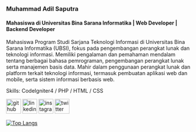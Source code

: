 ### Muhammad Adil Saputra
#### Mahasiswa di Universitas Bina Sarana Informatika | Web Developer | Backend Developer
Mahasiswa Program Studi Sarjana Teknologi Informasi di Universitas Bina Sarana Informatika (UBSI), fokus pada pengembangan perangkat lunak dan teknologi informasi. Memiliki pengalaman dan pemahaman mendalam tentang berbagai bahasa pemrograman, pengembangan perangkat lunak serta manajemen basis data. Mahir dalam penggunaan perangkat lunak dan platform terkait teknologi informasi, termasuk pembuatan aplikasi web dan mobile, serta sistem informasi berbasis web.

Skills: CodeIgniter4 / PHP / HTML / CSS



[<img src='https://cdn.jsdelivr.net/npm/simple-icons@3.0.1/icons/github.svg' alt='github' height='40'>](https://github.com/ImperFecti)  [<img src='https://cdn.jsdelivr.net/npm/simple-icons@3.0.1/icons/linkedin.svg' alt='linkedin' height='40'>](https://www.linkedin.com/in/adilsputra/)  [<img src='https://cdn.jsdelivr.net/npm/simple-icons@3.0.1/icons/instagram.svg' alt='instagram' height='40'>](https://www.instagram.com/_adilsputra/)  [<img src='https://cdn.jsdelivr.net/npm/simple-icons@3.0.1/icons/twitter.svg' alt='twitter' height='40'>](https://twitter.com/_adilsputra)  

[![Top Langs](https://github-readme-stats.vercel.app/api/top-langs/?username=ImperFecti)](https://github.com/anuraghazra/github-readme-stats)

